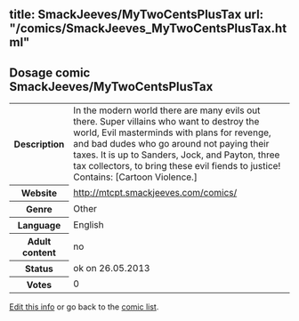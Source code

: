 title: SmackJeeves/MyTwoCentsPlusTax
url: "/comics/SmackJeeves_MyTwoCentsPlusTax.html"
---
Dosage comic SmackJeeves/MyTwoCentsPlusTax
-----------------------------------------

<p id="msg"></p>
<script type="text/javascript">
if (window.location.search === '?edit_info_mail=sent_ok') {
  var elem = document.getElementById("msg");
  elem.innerHTML = 'Edited information sucessfully sent for review, which is usually done daily. Thanks!';
  elem.className = 'ok';
}
</script>
<table class="comicinfo">
<tr>
<th>Description</th><td>In the modern world there are many evils out there. Super villains who want to destroy the world, Evil masterminds with plans for revenge, and bad dudes who go around not paying their taxes. It is up to Sanders, Jock, and Payton, three tax collectors, to bring these evil fiends to justice! Contains: [Cartoon Violence.]</td>
</tr>
<tr>
<th>Website</th><td><a href="http://mtcpt.smackjeeves.com/comics/">http://mtcpt.smackjeeves.com/comics/</a></td>
</tr>
<tr>
<th>Genre</th><td>Other</td>
</tr>
<tr>
<th>Language</th><td>English</td>
</tr>
<tr>
<th>Adult content</th><td>no</td>
</tr>
<tr>
<th>Status</th><td>ok on 26.05.2013</td>
</tr>
<tr>
<th>Votes</th><td>0</td>
</tr>
</table>

[Edit this info](SmackJeeves_MyTwoCentsPlusTax_edit.html) or go back to the [comic list](../comic-index.html).
